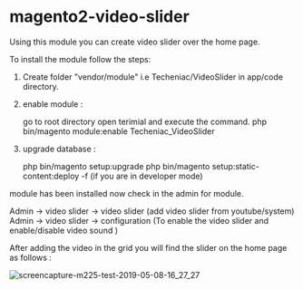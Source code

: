 # magento2-video-slider

Using this module you can create video slider over the home page.

To install the module follow the steps: 

1. Create folder "vendor/module" i.e Techeniac/VideoSlider in app/code directory.

2. enable module :

   go to root directory open terimial and execute the command.
   php bin/magento module:enable Techeniac_VideoSlider

3. upgrade database :

   php bin/magento setup:upgrade
   php bin/magento setup:static-content:deploy -f (if you are in developer mode)

module has been installed now check in the admin for module.

Admin -> video slider -> video slider (add video slider from youtube/system)
Admin -> video slider -> configuration (To enable the video slider and enable/disable video sound )

After adding the video in the grid you will find the slider on the home page as follows : 

![screencapture-m225-test-2019-05-08-16_27_27](https://user-images.githubusercontent.com/14865794/57370768-86b88a80-71ae-11e9-9bba-822f0f44cba6.png)

